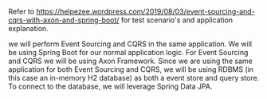 Refer to https://helpezee.wordpress.com/2019/08/03/event-sourcing-and-cqrs-with-axon-and-spring-boot/ for test scenario's and application explanation.

we will perform Event Sourcing and CQRS in the same application.
We will be using Spring Boot for our normal application logic.
For Event Sourcing and CQRS we will be using Axon Framework.
Since we are using the same application for both Event Sourcing and CQRS, we will be using RDBMS (in this case an in-memory H2 database) as both a event store and query store.
To connect to the database, we will leverage Spring Data JPA.